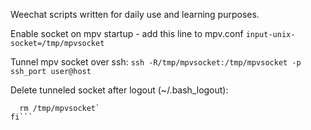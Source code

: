 Weechat scripts written for daily use and learning purposes.
 
Enable socket on mpv startup - add this line to mpv.conf
`input-unix-socket=/tmp/mpvsocket`
 
Tunnel mpv socket over ssh:
`ssh -R/tmp/mpvsocket:/tmp/mpvsocket -p ssh_port user@host`
 
Delete tunneled socket after logout (~/.bash_logout):
```if [ -S /tmp/mpvsocket ]; then
  rm /tmp/mpvsocket`
fi```

